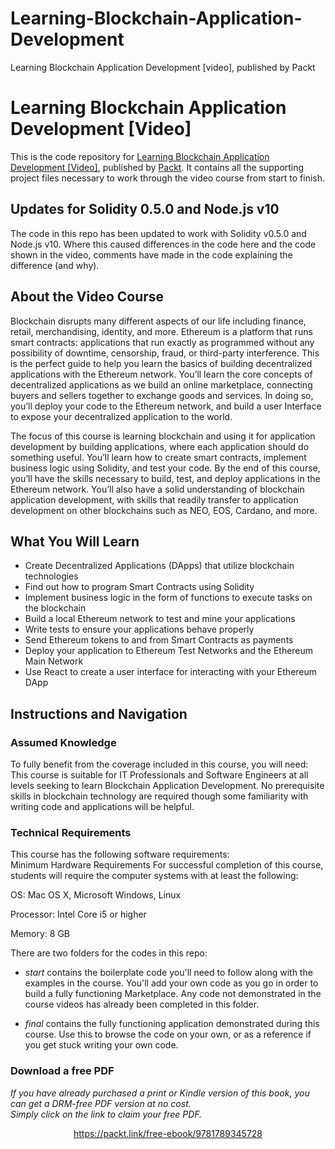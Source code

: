 # Learning-Blockchain-Application-Development
Learning Blockchain Application Development [video], published by Packt

# Learning Blockchain Application Development [Video]
This is the code repository for [Learning Blockchain Application Development [Video]](https://www.packtpub.com/application-development/learning-blockchain-application-development-video?utm_source=github&utm_medium=repository&utm_campaign=9781789345728), published by [Packt](https://www.packtpub.com/?utm_source=github). It contains all the supporting project files necessary to work through the video course from start to finish.

## Updates for Solidity 0.5.0 and Node.js v10
The code in this repo has been updated to work with Solidity v0.5.0 and Node.js v10. Where this caused differences in the code here and the code shown in the video, comments have made in the code explaining the difference (and why).

## About the Video Course
Blockchain disrupts many different aspects of our life including finance, retail, merchandising, identity, and more. Ethereum is a platform that runs smart contracts: applications that run exactly as programmed without any possibility of downtime, censorship, fraud, or third-party interference. This is the perfect guide to help you learn the basics of building decentralized applications with the Ethereum network. You’ll learn the core concepts of decentralized applications as we build an online marketplace, connecting buyers and sellers together to exchange goods and services. In doing so, you’ll deploy your code to the Ethereum network, and build a user Interface to expose your decentralized application to the world.

The focus of this course is learning blockchain and using it for application development by building applications, where each application should do something useful. You’ll learn how to create smart contracts, implement business logic using Solidity, and test your code. By the end of this course, you’ll have the skills necessary to build, test, and deploy applications in the Ethereum network. You’ll also have a solid understanding of blockchain application development, with skills that readily transfer to application development on other blockchains such as NEO, EOS, Cardano, and more.


<H2>What You Will Learn</H2>
<DIV class=book-info-will-learn-text>
<UL>
<LI>Create Decentralized Applications (DApps) that utilize blockchain technologies 
<LI>Find out how to program Smart Contracts using Solidity 
<LI>Implement business logic in the form of functions to execute tasks on the blockchain 
<LI>Build a local Ethereum network to test and mine your applications 
<LI>Write tests to ensure your applications behave properly 
<LI>Send Ethereum tokens to and from Smart Contracts as payments 
<LI>Deploy your application to Ethereum Test Networks and the Ethereum Main Network 
<LI>Use React to create a user interface for interacting with your Ethereum DApp </LI></UL></DIV>

## Instructions and Navigation
### Assumed Knowledge
To fully benefit from the coverage included in this course, you will need:<br/>
This course is suitable for IT Professionals and Software Engineers at all levels seeking to learn Blockchain Application Development. No prerequisite skills in blockchain technology are required though some familiarity with writing code and applications will be helpful.
### Technical Requirements
This course has the following software requirements:<br/>
Minimum Hardware Requirements
For successful completion of this course, students will require the computer systems with at least the following:


OS: Mac OS X, Microsoft Windows, Linux



Processor: Intel Core i5 or higher



Memory: 8 GB


There are two folders for the codes in this repo:

- _start_ contains the boilerplate code you'll need to follow along with the examples in the course. You'll add your own code as you go in order to build a fully functioning Marketplace. Any code not demonstrated in the course videos has already been completed in this folder.

- _final_ contains the fully functioning application demonstrated during this course. Use this to browse the code on your own, or as a reference if you get stuck writing your own code.
### Download a free PDF

 <i>If you have already purchased a print or Kindle version of this book, you can get a DRM-free PDF version at no cost.<br>Simply click on the link to claim your free PDF.</i>
<p align="center"> <a href="https://packt.link/free-ebook/9781789345728">https://packt.link/free-ebook/9781789345728 </a> </p>